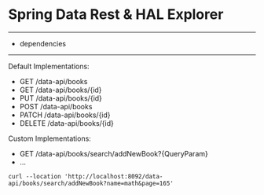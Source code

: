 # Spring Data Rest & HAL Explorer

---

- dependencies 

---

Default Implementations:

- GET  /data-api/books
- GET  /data-api/books/{id}
- PUT  /data-api/books/{id}
- POST /data-api/books
- PATCH  /data-api/books/{id}
- DELETE  /data-api/books/{id}


Custom Implementations:

- GET /data-api/books/search/addNewBook?{QueryParam}
- ...

```
curl --location 'http://localhost:8092/data-api/books/search/addNewBook?name=math&page=165'
```

